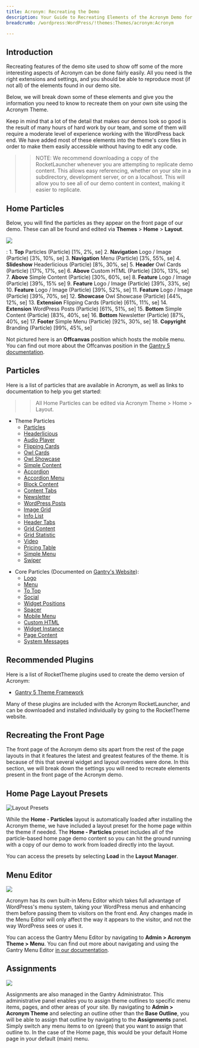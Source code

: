 ```yaml
---
title: Acronym: Recreating the Demo
description: Your Guide to Recreating Elements of the Acronym Demo for WordPress
breadcrumb: /wordpress:WordPress/!themes:Themes/acronym:Acronym

---
```


Introduction
-----

Recreating features of the demo site used to show off some of the more interesting aspects of Acronym can be done fairly easily. All you need is the right extensions and settings, and you should be able to reproduce most (if not all) of the elements found in our demo site.

Below, we will break down some of these elements and give you the information you need to know to recreate them on your own site using the Acronym Theme.

Keep in mind that a lot of the detail that makes our demos look so good is the result of many hours of hard work by our team, and some of them will require a moderate level of experience working with the WordPress back end. We have added most of these elements into the theme's core files in order to make them easily accessible without having to edit any code.

>> NOTE: We recommend downloading a copy of the RocketLauncher whenever you are attempting to replicate demo content. This allows easy referencing, whether on your site in a subdirectory, development server, or on a localhost. This will allow you to see all of our demo content in context, making it easier to replicate.

Home Particles
-----

Below, you will find the particles as they appear on the front page of our demo. These can all be found and edited via **Themes** > **Home** > **Layout**.

![](assets/acronym2.jpeg)

:   1. **Top** Particles (Particle) [1%, 2%, se]
    2. **Navigation** Logo / Image (Particle) [3%, 10%, se]
    3. **Navigation** Menu (Particle) [3%, 55%, se]
    4. **Slideshow** Headerlicious (Particle) [8%, 30%, se]
    5. **Header** Owl Cards (Particle) [17%, 17%, se]
    6. **Above** Custom HTML (Particle) [30%, 13%, se]
    7. **Above** Simple Content (Particle) [30%, 60%, se]
    8. **Feature** Logo / Image (Particle) [39%, 15% se]
    9. **Feature** Logo / Image (Particle) [39%, 33%, se]
    10. **Feature** Logo / Image (Particle) [39%, 52%, se]
    11. **Feature** Logo / Image (Particle) [39%, 70%, se]
    12. **Showcase** Owl Showcase (Particle) [44%, 12%, se]
    13. **Extension** Flipping Cards (Particle) [61%, 11%, se]
    14. **Extension** WordPress Posts (Particle) [61%, 51%, se]
    15. **Bottom** Simple Content (Particle) [83%, 40%, se]
    16. **Bottom** Newsletter (Particle) [87%, 40%, se]
    17. **Footer** Simple Menu (Particle) [92%, 30%, se]
    18. **Copyright** Branding (Particle) [99%, 45%, se]

Not pictured here is an **Offcanvas** position which hosts the mobile menu. You can find out more about the Offcanvas position in the [Gantry 5 documentation](http://docs.gantry.org/gantry5/configure/layout-manager#offcanvas-section).

Particles
-----

Here is a list of particles that are available in Acronym, as well as links to documentation to help you get started:

>> All Home Particles can be edited via Acronym Theme > Home > Layout.

- Theme Particles
    - [Particles](particle_particles.md)
    - [Headerlicious](particle_headerlicious.md)
    - [Audio Player](particle_audio.md)
    - [Flipping Cards](particle_flippingcards.md)
    - [Owl Cards](particle_owlcards.md)
    - [Owl Showcase](particle_owl.md)
    - [Simple Content](particle_simple.md)
    - [Accordion](particle_accordion.md)
    - [Accordion Menu](particle_accordionmenu.md)
    - [Block Content](particle_block.md)
    - [Content Tabs](particle_tabs.md)
    - [Newsletter](particle_newsletter.md)
    - [WordPress Posts](particle_wordpress.md)
    - [Image Grid](particle_image.md)
    - [Info List](particle_info.md)
    - [Header Tabs](particle_headertabs.md)
    - [Grid Content](particle_gridcontent.md)
    - [Grid Statistic](particle_grid.md)
    - [Video](particle_video.md)
    - [Pricing Table](particle_pricing.md)
    - [Simple Menu](particle_simplemenu.md)
    * [Swiper](particle_swiper.md)
* Core Particles (Documented on [Gantry's Website](http://gantry.org)):
    - [Logo](http://docs.gantry.org/gantry5/particles/logo)
    - [Menu](http://docs.gantry.org/gantry5/particles/menu-control)
    - [To Top](http://docs.gantry.org/gantry5/particles/to-top)
    - [Social](http://docs.gantry.org/gantry5/particles/social)
    - [Widget Positions](http://docs.gantry.org/gantry5/particles/position)
    - [Spacer](http://docs.gantry.org/gantry5/particles/spacer)
    - [Mobile Menu](http://docs.gantry.org/gantry5/particles/mobile-menu)
    - [Custom HTML](http://docs.gantry.org/gantry5/particles/custom-html)
    - [Widget Instance](http://docs.gantry.org/gantry5/particles/module-instance)
    - [Page Content](http://docs.gantry.org/gantry5/particles/page-content)
    - [System Messages](http://docs.gantry.org/gantry5/particles/system-messages)

Recommended Plugins
-----

Here is a list of RocketTheme plugins used to create the demo version of Acronym:

* [Gantry 5 Theme Framework](http://gantry.org/)

Many of these plugins are included with the Acronym RocketLauncher, and can be downloaded and installed individually by going to the RocketTheme website.

Recreating the Front Page
-----

The front page of the Acronym demo sits apart from the rest of the page layouts in that it features the latest and greatest features of the theme. It is because of this that several widget and layout overrides were done. In this section, we will break down the settings you will need to recreate elements present in the front page of the Acronym demo.

Home Page Layout Presets
-----

![Layout Presets](assets/layout_presets.jpeg)

While the **Home - Particles** layout is automatically loaded after installing the Acronym theme, we have included a layout preset for the home page within the theme if needed. The **Home - Particles** preset includes all of the particle-based home page demo content so you can hit the ground running with a copy of our demo to work from loaded directly into the layout.

You can access the presets by selecting **Load** in the **Layout Manager**.

Menu Editor
-----

![](assets/menu_1.jpeg)

Acronym has its own built-in Menu Editor which takes full advantage of WordPress's menu system, taking your WordPress menus and enhancing them before passing them to visitors on the front end. Any changes made in the Menu Editor will only affect the way it appears to the visitor, and not the way WordPress sees or uses it.

You can access the Gantry Menu Editor by navigating to **Admin > Acronym Theme > Menu**. You can find out more about navigating and using the Gantry Menu Editor [in our documentation](http://docs.gantry.org/gantry5/configure/menu-editor).

Assignments
-----

![](assets/assignments_1.jpeg)

Assignments are also managed in the Gantry Administrator. This administrative panel enables you to assign theme outlines to specific menu items, pages, and other areas of your site. By navigating to **Admin > Acronym Theme** and selecting an outline other than the **Base Outline**, you will be able to assign that outline by navigating to the **Assignments** panel. Simply switch any menu items to on (green) that you want to assign that outline to. In the case of the Home page, this would be your default Home page in your default (main) menu.
